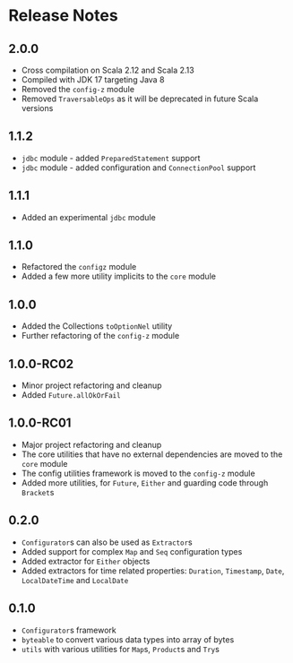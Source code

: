 # Release Notes

## 2.0.0

- Cross compilation on Scala 2.12 and Scala 2.13
- Compiled with JDK 17 targeting Java 8
- Removed the `config-z` module
- Removed `TraversableOps` as it will be deprecated in future Scala versions


## 1.1.2

- `jdbc` module - added `PreparedStatement` support
- `jdbc` module - added configuration and `ConnectionPool` support

## 1.1.1

- Added an experimental `jdbc` module

## 1.1.0

- Refactored the `configz` module
- Added a few more utility implicits to the `core` module



## 1.0.0

- Added the Collections `toOptionNel` utility
- Further refactoring of the `config-z` module


## 1.0.0-RC02

- Minor project refactoring and cleanup
- Added `Future.allOkOrFail`
 
## 1.0.0-RC01

- Major project refactoring and cleanup
- The core utilities that have no external dependencies are moved to the `core` module
- The config utilities framework is moved to the `config-z` module
- Added more utilities, for `Future`, `Either` and guarding code through `Bracket`s

## 0.2.0
  - `Configurator`s can also be used as `Extractor`s
  - Added support for complex `Map` and `Seq` configuration types
  - Added extractor for `Either` objects
  - Added extractors for time related properties: `Duration`, `Timestamp`, `Date`, `LocalDateTime` and `LocalDate`

## 0.1.0
  - `Configurator`s framework
  - `byteable` to convert various data types into array of bytes
  - `utils` with various utilities for `Map`s, `Product`s and `Try`s

